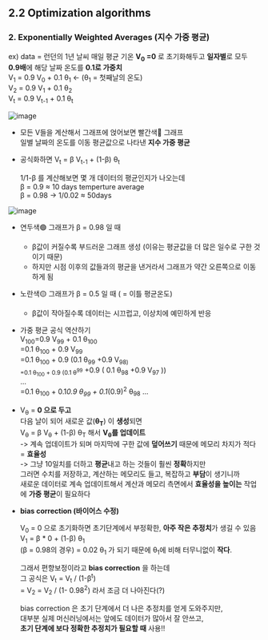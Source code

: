 ## 2.2 Optimization algorithms

### 2. Exponentially Weighted Averages (지수 가중 평균)

ex) data = 런던의 1년 날씨 매일 평균 기온
  **V<sub>0</sub> =0** 로 초기화해두고 **일자별**로 모두 **0.9배**에 해당 날짜 온도를 **0.1로 가중치**  
  V<sub>1</sub> = 0.9 V<sub>0</sub> + 0.1 θ<sub>1</sub>  <- (θ<sub>1</sub> = 첫째날의 온도)  
  V<sub>2</sub> = 0.9 V<sub>1</sub> + 0.1 θ<sub>2</sub>  
  V<sub>t</sub> = 0.9 V<sub>t-1</sub> + 0.1 θ<sub>t</sub>

![image](https://github.com/user-attachments/assets/9709385b-88a7-4fc2-82e3-b708959c569e)

- 모든 V들을 계산해서 그래프에 얹어보면 빨간색🔴 그래프  
  일별 날짜의 온도를 이동 평균값으로 나타낸 **지수 가중 평균**

- 공식화하면
  V<sub>t</sub> = β V<sub>t-1</sub> + (1-β) θ<sub>t</sub>

  1/1-β 를 계산해보면 몇 개 데이터의 평균인지가 나오는데  
  β = 0.9 ≈ 10 days temperture average  
  β = 0.98 -> 1/0.02 ≈ 50days

![image](https://github.com/user-attachments/assets/288f02f7-a846-4469-9dc1-bd6051faa3d0)

- 연두색🟢 그래프가 β = 0.98 일 때
  - β값이 커질수록 부드러운 그래프 생성 (이유는 평균값을 더 많은 일수로 구한 것이기 때문)
  - 하지만 시점 이후의 값들과의 평균을 낸거라서 그래프가 약간 오른쪽으로 이동하게 됨
- 노란색🟡 그래프가 β = 0.5 일 때 ( = 이틀 평균온도)
  - β값이 작아질수록 데이터는 시끄럽고, 이상치에 예민하게 반응

- 가중 평균 공식 역산하기  
V<sub>100</sub>=0.9 V<sub>99</sub> + 0.1 θ<sub>100</sub>  
	=0.1 θ<sub>100</sub> + 0.9 V<sub>99</sub>  
	=0.1 θ<sub>100</sub> + 0.9 (0.1 θ<sub>99</sub> +0.9 V<sub>98</sup>)  
	=0.1 θ<sub>100</sub> + 0.9 (0.1 θ<sup>99</sub> +0.9 ( 0.1 θ<sub>98</sub> +0.9 V<sub>97</sub> ))  
...  
	=0.1 θ<sub>100</sub> + 0.1*0.9 θ<sub>99</sub> + 0.1*(0.9)<sup>2</sup> θ<sub>98</sub> ...  

- V<sub>θ</sub> = **0 으로 두고**  
 다음 날이 되어 새로운 값(**θ<sub>T</sub>**) 이 **생성**되면  
 V<sub>θ</sub> = β V<sub>θ</sub> + (1-β) θ<sub>T</sub> 해서 **V<sub>θ</sub>를 업데이트**  
 -> 계속 업데이트가 되며 마지막에 구한 값에 **덮어쓰기** 때문에 메모리 차지가 적다 = **효율성**  
 -> 그냥 10일치를 더하고 **평균**내고 하는 것들이 훨씬 **정확**하지만  
 그러면 수치를 저장하고, 계산하는 메모리도 들고, 복잡하고 **부담**이 생기니까  
 새로운 데이터로 계속 업데이트해서 계산과 메모리 측면에서 **효율성을 높이는** 작업에 **가중 평균**이 필요하다


- **bias correction (바이어스 수정)**

  V<sub>0</sub> = 0 으로 초기화하면 초기단계에서 부정확한, **아주 작은 추정치**가 생길 수 있음  
  V<sub>1</sub> = β * 0 + (1-β) θ<sub>1</sub>  
  (β = 0.98의 경우)  = 0.02 θ<sub>1</sub> 가 되기 때문에 θ<sub>1</sub>에 비해 터무니없이 **작다**.  

  그래서 편향보정이라고 **bias correction** 을 하는데  
  그 공식은 V<sub>t</sub> = V<sub>t</sub> / (1-β<sup>t</sup>)  
  = V<sub>2</sub> = V<sub>2</sub> / (1- 0.98<sup>2</sup>) 라서 조금 더 나아진다(?)

  bias correction 은 초기 단계에서 더 나은 추정치를 얻게 도와주지만,  
  대부분 실제 머신러닝에서는 앞에도 데이터가 많아서 잘 안쓰고,  
  **초기 단계에 보다 정확한 추정치가 필요할 때** 사용!!
